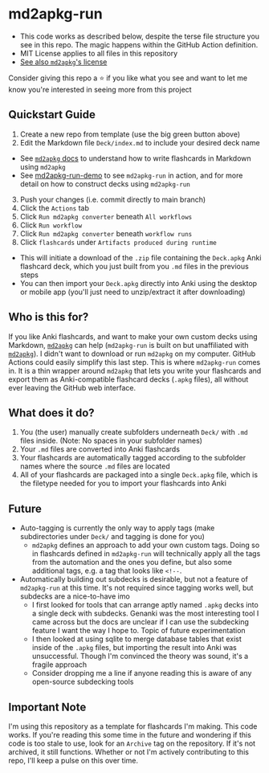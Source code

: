 # md2apkg-run

- This code works as described below, despite the terse file structure you see in this repo. The magic happens within the GitHub Action definition. 
- MIT License applies to all files in this repository
- [See also `md2apkg`'s license](https://github.com/Steve2955/md2apkg/blob/main/LICENSE.md)

Consider giving this repo a ⭐ if you like what you see and want to let me know you're interested in seeing more from this project

## Quickstart Guide

1. Create a new repo from template (use the big green button above)
2. Edit the Markdown file `Deck/index.md` to include your desired deck name
  - See [`md2apkg` docs](https://github.com/Steve2955/md2apkg) to understand how to write flashcards in Markdown using `md2apkg`
  - See [md2apkg-run-demo](https://github.com/asa55/md2apkg-run-demo) to see `md2apkg-run` in action, and for more detail on how to construct decks using `md2apkg-run`
3. Push your changes (i.e. commit directly to main branch)
4. Click the `Actions` tab
5. Click `Run md2apkg converter` beneath `All workflows`
6. Click `Run workflow`
7. Click `Run md2apkg converter` beneath `workflow runs`
8. Click `flashcards` under `Artifacts produced during runtime`
  - This will initiate a download of the `.zip` file containing the `Deck.apkg` Anki flashcard deck, which you just built from you `.md` files in the previous steps
  - You can then import your `Deck.apkg` directly into Anki using the desktop or mobile app (you'll just need to unzip/extract it after downloading)

## Who is this for?

If you like Anki flashcards, and want to make your own custom decks using Markdown, [`md2apkg`](https://github.com/Steve2955/md2apkg) can help (`md2apkg-run` is built on but unaffiliated with [`md2apkg`](https://github.com/Steve2955/md2apkg)).
I didn't want to download or run `md2apkg` on my computer. GitHub Actions could easily simplify this last step.
This is where `md2apkg-run` comes in. It is a thin wrapper around `md2apkg` that lets you write your flashcards and export them as Anki-compatible flashcard decks (`.apkg` files), all without ever leaving the GitHub web interface.

## What does it do?

1. You (the user) manually create subfolders underneath `Deck/` with `.md` files inside. (Note: No spaces in your subfolder names)
2. Your `.md` files are converted into Anki flashcards
3. Your flashcards are automatically tagged according to the subfolder names where the source `.md` files are located
4. All of your flashcards are packaged into a single `Deck.apkg` file, which is the filetype needed for you to import your flashcards into Anki

## Future

- Auto-tagging is currently the only way to apply tags (make subdirectories under `Deck/` and tagging is done for you)
  - `md2apkg` defines an approach to add your own custom tags. Doing so in flashcards defined in `md2apkg-run` will technically apply all the tags from the automation and the ones you define, but also some additional tags, e.g. a tag that looks like `<!--`.
- Automatically building out subdecks is desirable, but not a feature of `md2apkg-run` at this time. It's not required since tagging works well, but subdecks are a nice-to-have imo
  - I first looked for tools that can arrange aptly named `.apkg` decks into a single deck with subdecks. Genanki was the most interesting tool I came across but the docs are unclear if I can use the subdecking feature I want the way I hope to. Topic of future experimentation
  - I then looked at using sqlite to merge database tables that exist inside of the `.apkg` files, but importing the result into Anki was unsuccessful. Though I'm convinced the theory was sound, it's a fragile approach
  - Consider dropping me a line if anyone reading this is aware of any open-source subdecking tools
  
## Important Note
  
I'm using this repository as a template for flashcards I'm making. This code works. If you're reading this some time in the future and wondering if this code is too stale to use, look for an `Archive` tag on the repository. If it's not archived, it still functions. Whether or not I'm actively contributing to this repo, I'll keep a pulse on this over time.
